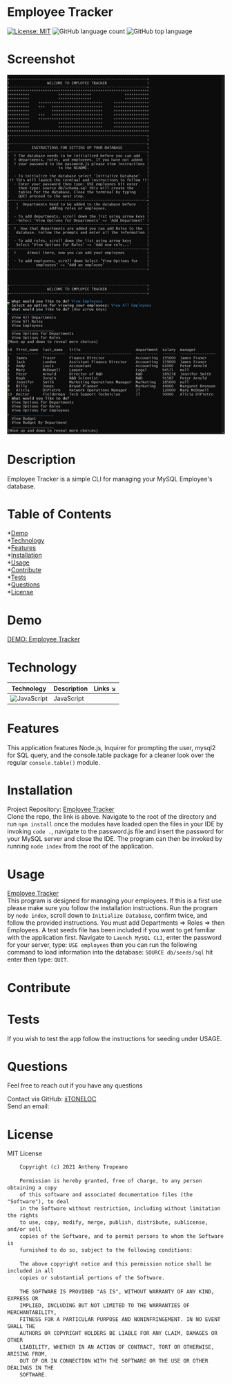 
# Employee Tracker  
[![License: MIT](https://img.shields.io/badge/License-MIT-yellow.svg)](https://opensource.org/licenses/MIT) ![GitHub language count](https://img.shields.io/github/languages/count/iiTONELOC/employee-tracker?style=flat-square) ![GitHub top language](https://img.shields.io/github/languages/top/iiTONELOC/employee-tracker?style=flat-square)

# Screenshot
![Employee Tracker](./assets/images/Screenshot.jpg)

# Description
Employee Tracker is a simple CLI for managing your MySQL Employee's database.

# Table of Contents
*[Demo](#demo)  
*[Technology](#technology)  
*[Features](#features)  
*[Installation](#installation)  
*[Usage](#usage)  
*[Contribute](#contribute)  
*[Tests](#tests)  
*[Questions](#questions)  
*[License](#license)

# Demo
[DEMO: Employee Tracker]( https://drive.google.com/file/d/1_rLpuJNYqfKFYjpfh1-PHcIBcDm9GDr8/view)

# Technology 
| Technology | Description                        |Links ↘️ |
| ---------- | -----------------------------------| ------|  
| ![JavaScript](https://shields.io/static/v1?label=JavaScript&message=100%&color=yellow&style=flat-square) | JavaScript | []() |

# Features
This application features Node.js, Inquirer for prompting the user, mysql2 for SQL query, and the console.table package for a cleaner look over the regular ```console.table()``` module. 

# Installation  
Project Repository: [Employee Tracker](https://github.com/iiTONELOC/employee-tracker)  
Clone the repo, the link is above. Navigate to the root of the directory and run ```npm install``` once the modules have loaded open the files in your IDE by invoking ```code .```, navigate to the password.js file and insert the password for your MySQL server and close the IDE. The program can then be invoked by running ```node index``` from the root of the application. 

# Usage
[Employee Tracker](https://github.com/iiTONELOC/employee-tracker)  
This program is designed for managing your employees. If this is a first use please make sure you follow the installation instructions. Run the program by ```node index```, scroll down to ```Initialize Database```, confirm twice, and follow the provided instructions. You must add Departments => Roles => then Employees. A test seeds file has been included if you want to get familiar with the application first. Navigate to ```Launch MySQL CLI```, enter the password for your server, type: ``` USE employees ``` then you can run the following command to load information into the database: ``` SOURCE db/seeds/sql ``` hit enter then type: ``` QUIT ```.

# Contribute 
 

# Tests
If you wish to test the app follow the instructions for seeding under USAGE.

# Questions
Feel free to reach out if you have any questions

Contact via GitHub: [iiTONELOC](https://github.com/iiTONELOC)  
Send an email: [](mailto:)

# License
MIT License

        Copyright (c) 2021 Anthony Tropeano
        
        Permission is hereby granted, free of charge, to any person obtaining a copy
        of this software and associated documentation files (the "Software"), to deal
        in the Software without restriction, including without limitation the rights
        to use, copy, modify, merge, publish, distribute, sublicense, and/or sell
        copies of the Software, and to permit persons to whom the Software is
        furnished to do so, subject to the following conditions:
        
        The above copyright notice and this permission notice shall be included in all
        copies or substantial portions of the Software.
        
        THE SOFTWARE IS PROVIDED "AS IS", WITHOUT WARRANTY OF ANY KIND, EXPRESS OR
        IMPLIED, INCLUDING BUT NOT LIMITED TO THE WARRANTIES OF MERCHANTABILITY,
        FITNESS FOR A PARTICULAR PURPOSE AND NONINFRINGEMENT. IN NO EVENT SHALL THE
        AUTHORS OR COPYRIGHT HOLDERS BE LIABLE FOR ANY CLAIM, DAMAGES OR OTHER
        LIABILITY, WHETHER IN AN ACTION OF CONTRACT, TORT OR OTHERWISE, ARISING FROM,
        OUT OF OR IN CONNECTION WITH THE SOFTWARE OR THE USE OR OTHER DEALINGS IN THE
        SOFTWARE.
        
